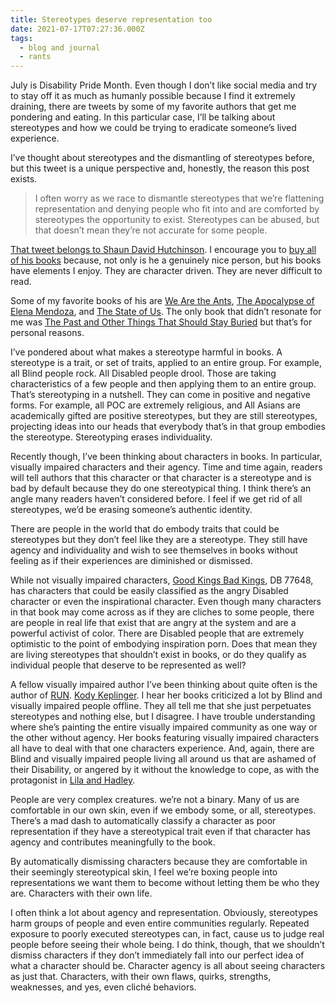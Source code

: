 ```yaml
---
title: Stereotypes deserve representation too
date: 2021-07-17T07:27:36.000Z
tags:
  - blog and journal
  - rants
---
```


July is Disability Pride Month. Even though I don’t like social media and try to stay off it as much as humanly possible because I find it extremely draining, there are tweets by some of my favorite authors that get me pondering and eating. In this particular case, I’ll be talking about stereotypes and how we could be trying to eradicate someone’s lived experience.

I’ve thought about stereotypes and the dismantling of stereotypes before, but this tweet is a unique perspective and, honestly, the reason this post exists.

> I often worry as we race to dismantle stereotypes that we’re flattening representation and denying people who fit into and are comforted by stereotypes the opportunity to exist. Stereotypes can be abused, but that doesn’t mean they’re not accurate for some people.

[That tweet belongs to Shaun David Hutchinson](https://twitter.com/ShaunieDarko/status/1413192430791233541). I encourage you to [buy all of his books](https://shaundavidhutchinson.com/books/) because, not only is he a genuinely nice person, but his books have elements I enjoy. They are character driven. They are never difficult to read.

Some of my favorite books of his are [We Are the Ants](http://shaundavidhutchinson.com/books/we-are-the-ants/), [The Apocalypse of Elena Mendoza](http://shaundavidhutchinson.com/books/the-apocalypse-of-elena-mendoza/), and [The State of Us](http://shaundavidhutchinson.com/books/the-state-of-us/). The only book that didn’t resonate for me was [The Past and Other Things That Should Stay Buried](http://shaundavidhutchinson.com/books/the-past-and-other-things-that-should-stay-buried/) but that’s for personal reasons.

I’ve pondered about what makes a stereotype harmful in books. A stereotype is a trait, or set of traits, applied to an entire group. For example, all Blind people rock. All Disabled people drool. Those are taking characteristics of a few people and then applying them to an entire group. That’s stereotyping in a nutshell. They can come in positive and negative forms. For example, all POC are extremely religious, and All Asians are academically gifted are positive stereotypes, but they are still stereotypes, projecting ideas into our heads that everybody that’s in that group embodies the stereotype. Stereotyping erases individuality.

Recently though, I’ve been thinking about characters in books. In particular, visually impaired characters and their agency. Time and time again, readers will tell authors that this character or that character is a stereotype and is bad by default because they do one stereotypical thing. I think there’s an angle many readers haven’t considered before. I feel if we get rid of all stereotypes, we’d be erasing someone’s authentic identity.

There are people in the world that do embody traits that could be stereotypes but they don’t feel like they are a stereotype. They still have agency and individuality and wish to see themselves in books without feeling as if their experiences are diminished or dismissed.

While not visually impaired characters, [Good Kings Bad Kings](https://www.overdrive.com/media/1313419/good-kings-bad-kings), DB 77648, has characters that could be easily classified as the angry Disabled character or even the inspirational character. Even though many characters in that book may come across as if they are cliches to some people, there are people in real life that exist that are angry at the system and are a powerful activist of color. There are Disabled people that are extremely optimistic to the point of embodying inspiration porn. Does that mean they are living stereotypes that shouldn’t exist in books, or do they qualify as individual people that deserve to be represented as well?

A fellow visually impaired author I’ve been thinking about quite often is the author of [RUN](https://www.overdrive.com/media/2703204/run). [Kody Keplinger](https://www.overdrive.com/creators/540340/kody-keplinger). I hear her books criticized a lot by Blind and visually impaired people offline. They all tell me that she just perpetuates stereotypes and nothing else, but I disagree. I have trouble understanding where she’s painting the entire visually impaired community as one way or the other without agency. Her books featuring visually impaired characters all have to deal with that one characters experience. And, again, there are Blind and visually impaired people living all around us that are ashamed of their Disability, or angered by it without the knowledge to cope, as with the protagonist in [Lila and Hadley](https://www.overdrive.com/media/5384714/lila-and-hadley).

People are very complex creatures. we’re not a binary. Many of us are comfortable in our own skin, even if we embody some, or all, stereotypes. There’s a mad dash to automatically classify a character as poor representation if they have a stereotypical trait even if that character has agency and contributes meaningfully to the book.

By automatically dismissing characters because they are comfortable in their seemingly stereotypical skin, I feel we’re boxing people into representations we want them to become without letting them be who they are. Characters with their own life.

I often think a lot about agency and representation. Obviously, stereotypes harm groups of people and even entire communities regularly. Repeated exposure to poorly executed stereotypes can, in fact, cause us to judge real people before seeing their whole being. I do think, though, that we shouldn’t dismiss characters if they don’t immediately fall into our perfect idea of what a character should be. Character agency is all about seeing characters as just that. Characters, with their own flaws, quirks, strengths, weaknesses, and yes, even cliché behaviors.
